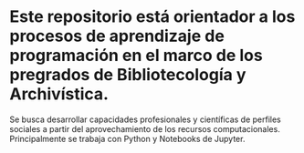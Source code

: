 # Este repositorio está orientador a los procesos de aprendizaje de programación en el marco de los pregrados de Bibliotecología y Archivística.
Se busca desarrollar capacidades profesionales y científicas de perfiles sociales a partir del aprovechamiento de los recursos computacionales. Principalmente se trabaja con Python y Notebooks de Jupyter.

